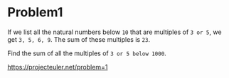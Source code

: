 # Problem1

If we list all the natural numbers below `10` that are multiples of `3 or 5`, we get `3, 5, 6, 9`. The sum of these multiples is `23`.

Find the sum of all the multiples of `3 or 5 below 1000`.

https://projecteuler.net/problem=1
